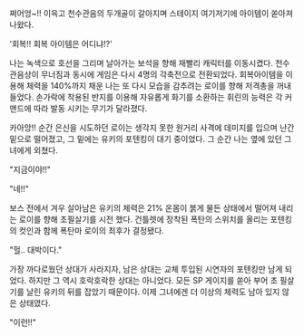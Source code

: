 쩌어엉~!! 이윽고 천수관음의 두개골이 갈아지며 스테이지 여기저기에 아이템이 쏟아져 나왔다.

'회복!! 회복 아이템은 어디냐!?' 

나는 녹색으로 호선을 그리며 날아가는 보석을 향해 재빨리 캐릭터를 이동시켰다.
천수관음상이 무너짐과 동시에 게임은 다시 4명의 각축전으로 전환되었다. 회복아이템을 이용해 체력을 140%까지 채운 나는 또 다시 모습을 감추려는 로이를 향해 저격총을 꺼내들었다.
손가락에 착용된 반지를 이용해 자유롭게 화기를 소환하는 휘린의 능력은 각 커맨드에 따라 발동 시키는 무기가 달라졌다.

카아앙!! 순간 은신을 시도하던 로이는 생각지 못한 원거리 사격에 데미지를 입으며 난간 밑으로 떨어졌고, 그 밑에는 유키의 포텐킹이 대기 중이었다.
그 순간 나는 옆에 있던 그녀에게 외쳤다.

"지금이야!!" 

"네!!" 

보스 전에서 겨우 살아남은 유키의 체력은 21% 온몸이 붉게 물든 상태에서 떨어져 내리는 로이를 향해 초필살기를 시전 했다.
건틀렛에 장착된 폭탄의 스위치를 올리는 포텐킹의 컷인과 함께 폭탄마 로이의 최후가 결정됐다.

"헐.. 대박이다." 

가장 까다로웠던 상대가 사라지자, 남은 상대는 교체 투입된 시연자의 포텐킹만 남게 되었다. 하지만 그 역시 호락호락한 상대는 아니었다.
모든 SP 게이지를 쏟아 부어 초 필살기를 날린 유키의 뒤를 잡았기 때문이다. 이제 그녀에겐 더 이상의 체력도 남아 있지 않은 상태였다.

"이런!!" 